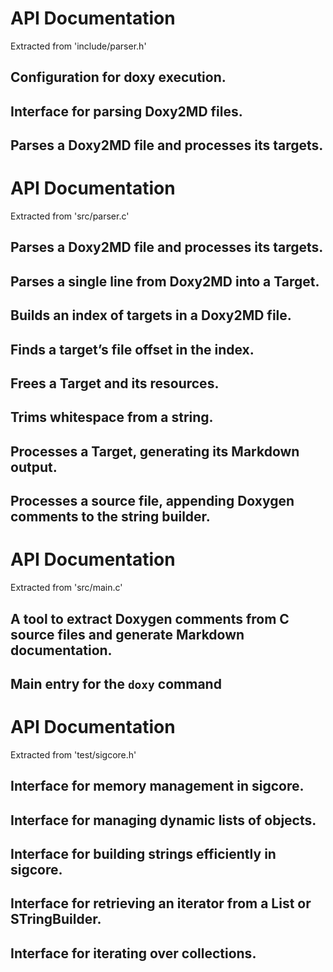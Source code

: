 # API Documentation

Extracted from 'include/parser.h'

##  Configuration for doxy execution. 

##  Interface for parsing Doxy2MD files. 

##  Parses a Doxy2MD file and processes its targets. 

# API Documentation

Extracted from 'src/parser.c'

##  Parses a Doxy2MD file and processes its targets. 

##  Parses a single line from Doxy2MD into a Target. 

##  Builds an index of targets in a Doxy2MD file. 

##  Finds a target’s file offset in the index. 

##  Frees a Target and its resources. 

##  Trims whitespace from a string. 

##  Processes a Target, generating its Markdown output. 

##  Processes a source file, appending Doxygen comments to the string builder. 

# API Documentation

Extracted from 'src/main.c'

##  A tool to extract Doxygen comments from C source files and generate Markdown documentation. 

##  Main entry for the `doxy` command 

# API Documentation

Extracted from 'test/sigcore.h'

##  Interface for memory management in sigcore. 

##  Interface for managing dynamic lists of objects. 

##  Interface for building strings efficiently in sigcore. 

##  Interface for retrieving an iterator from a List or STringBuilder. 

##  Interface for iterating over collections. 


